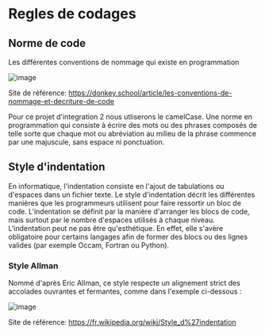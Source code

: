 # Regles de codages

## Norme de code

Les différentes conventions de nommage qui existe en programmation

![image](https://github.com/Brocolioze/Alawan/assets/49524886/acd132d5-d7c6-4632-ab11-93015007f1c2)

Site de référence:
https://donkey.school/article/les-conventions-de-nommage-et-decriture-de-code

Pour ce projet d'integration 2 nous utliserons le camelCase. Une norme en programmation qui consiste à écrire des mots ou des phrases composés de telle sorte que chaque mot ou abréviation au milieu de la phrase 
commence par une majuscule, sans espace ni ponctuation.

## Style  d'indentation

En informatique, l'indentation consiste en l'ajout de tabulations ou d'espaces dans un fichier texte. Le style d'indentation décrit les différentes manières que les programmeurs utilisent pour faire ressortir un bloc de code.
L'indentation se définit par la manière d'arranger les blocs de code, mais surtout par le nombre d'espaces utilisés à chaque niveau.
L'indentation peut ne pas être qu'esthétique. En effet, elle s'avère obligatoire pour certains langages afin de former des blocs ou des lignes valides (par exemple Occam, Fortran ou Python).

### Style Allman 

Nommé d'après Eric Allman, ce style respecte un alignement strict des accolades ouvrantes et fermantes, comme dans l'exemple ci-dessous :

![image](https://github.com/Brocolioze/Alawan/assets/49524886/d9595ef8-3522-41e9-899f-015ff31f5a02)

Site de référence:
https://fr.wikipedia.org/wiki/Style_d%27indentation


